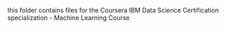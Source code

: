 this folder contains files for the Coursera IBM Data Science Certification specialization - Machine Learning Course

